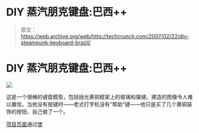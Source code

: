 # DIY 蒸汽朋克键盘:巴西++ 

> 原文：<https://web.archive.org/web/http://techcrunch.com/2007/02/22/diy-steampunk-keyboard-brazil/>

# DIY 蒸汽朋克键盘:巴西++

![](img/adb140ca3b9007d74c07ea9d6c3f4764.png)

这是一个很棒的键盘模型，包括抛光黄铜框架上的玻璃和镍键。建造的图像令人难以置信，当他没有按键时——老式打字机没有“帮助”键——他只是买了几个黄铜装饰的按钮，自己做了一个。

[项目页面](https://web.archive.org/web/20210228195929/http://steampunkworkshop.com/keyboard.shtml)通过[使](https://web.archive.org/web/20210228195929/http://www.makezine.com/blog/archive/2007/02/steampunk_keybo.html?CMP=OTC-0D6B48984890)